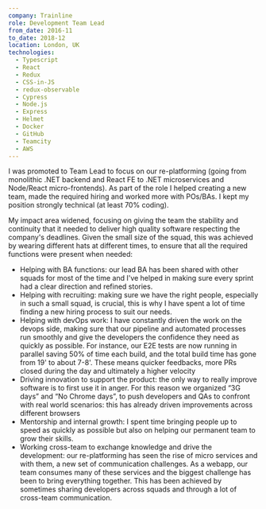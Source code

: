 ```yaml
---
company: Trainline
role: Development Team Lead
from_date: 2016-11
to_date: 2018-12
location: London, UK
technologies:
  - Typescript
  - React
  - Redux
  - CSS-in-JS
  - redux-observable
  - Cypress
  - Node.js
  - Express
  - Helmet
  - Docker
  - GitHub
  - Teamcity
  - AWS
---
```


I was promoted to Team Lead to focus on our re-platforming (going from monolithic .NET backend and React FE to .NET microservices and Node/React micro-frontends). As part of the role I helped creating a new team, made the required hiring and worked more with POs/BAs. I kept my position strongly technical (at least 70% coding).

My impact area widened, focusing on giving the team the stability and continuity that it needed to deliver high quality software respecting the company's deadlines. Given the small size of the squad, this was achieved by wearing different hats at different times, to ensure that all the required functions were present when needed:

- Helping with BA functions: our lead BA has been shared with other squads for
  most of the time and I've helped in making sure every sprint had a clear
  direction and refined stories.
- Helping with recruiting: making sure we have the right people, especially in such a small squad, is crucial, this is why I have spent a lot of time finding a new hiring process to suit our needs.
- Helping with devOps work: I have constantly driven the work on the devops
  side, making sure that our pipeline and automated processes run smoothly
  and give the developers the confidence they need as quickly as possible. For instance, our E2E tests are now running in parallel saving 50% of time each build, and the total build time has gone from 19' to about 7-8'. These means quicker feedbacks, more PRs closed during the day and ultimately a higher velocity
- Driving innovation to support the product: the only way to really improve
  software is to first use it in anger. For this reason we organized “3G days” and “No Chrome days”, to push developers and QAs to confront with real world scenarios: this has already driven improvements across different browsers
- Mentorship and internal growth: I spent time bringing people up to
  speed as quickly as possible but also on helping our permanent team to grow their skills.
- Working cross-team to exchange knowledge and drive the development: our
  re-platforming has seen the rise of micro services and with them, a new set of communication challenges. As a webapp, our team consumes many of
  these services and the biggest challenge has been to bring everything
  together. This has been achieved by sometimes sharing developers across
  squads and through a lot of cross-team communication.
